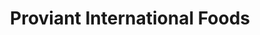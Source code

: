 ---
title: "Proviant International Foods"
url: /coquitlam/proviant-international-foods/
shop: supermarket
---